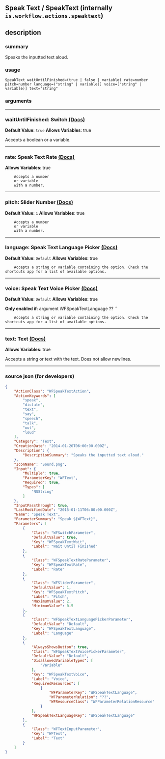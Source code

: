 
## Speak Text / SpeakText (internally `is.workflow.actions.speaktext`)


## description

### summary

Speaks the inputted text aloud.


### usage
```
SpeakText waitUntilFinished=(true | false | variable) rate=number pitch=number language=("string" | variable)] voice=("string" | variable)] text="string"
```

### arguments

---

### waitUntilFinished: Switch [(Docs)](https://pfgithub.github.io/shortcutslang/gettingstarted#switch-or-expanding-or-boolean-fields)
**Default Value**: ```
		true
		```
**Allows Variables**: true



Accepts a boolean
or a variable.

---

### rate: Speak Text Rate [(Docs)](https://pfgithub.github.io/shortcutslang/gettingstarted#slider-number-fields)
**Allows Variables**: true



		Accepts a number 
		or variable
		with a number.

---

### pitch: Slider Number [(Docs)](https://pfgithub.github.io/shortcutslang/gettingstarted#slider-number-fields)
**Default Value**: `1`
**Allows Variables**: true



		Accepts a number 
		or variable
		with a number.

---

### language: Speak Text Language Picker [(Docs)](https://pfgithub.github.io/shortcutslang/gettingstarted#other-fields)
**Default Value**: ```
		Default
		```
**Allows Variables**: true



		Accepts a string or variable containing the option. Check the shortcuts app for a list of available options. 

---

### voice: Speak Text Voice Picker [(Docs)](https://pfgithub.github.io/shortcutslang/gettingstarted#other-fields)
**Default Value**: ```
		Default
		```
**Allows Variables**: true

**Only enabled if**: argument WFSpeakTextLanguage ?? ``

		Accepts a string or variable containing the option. Check the shortcuts app for a list of available options. 

---

### text: Text [(Docs)](https://pfgithub.github.io/shortcutslang/gettingstarted#text-field)
**Allows Variables**: true



Accepts a string 
or text
with the text. Does not allow newlines.

---

### source json (for developers)

```json
{
	"ActionClass": "WFSpeakTextAction",
	"ActionKeywords": [
		"speak",
		"dictate",
		"text",
		"say",
		"speech",
		"talk",
		"out",
		"loud"
	],
	"Category": "Text",
	"CreationDate": "2014-01-20T06:00:00.000Z",
	"Description": {
		"DescriptionSummary": "Speaks the inputted text aloud."
	},
	"IconName": "Sound.png",
	"Input": {
		"Multiple": true,
		"ParameterKey": "WFText",
		"Required": true,
		"Types": [
			"NSString"
		]
	},
	"InputPassthrough": true,
	"LastModifiedDate": "2015-01-11T06:00:00.000Z",
	"Name": "Speak Text",
	"ParameterSummary": "Speak ${WFText}",
	"Parameters": [
		{
			"Class": "WFSwitchParameter",
			"DefaultValue": true,
			"Key": "WFSpeakTextWait",
			"Label": "Wait Until Finished"
		},
		{
			"Class": "WFSpeakTextRateParameter",
			"Key": "WFSpeakTextRate",
			"Label": "Rate"
		},
		{
			"Class": "WFSliderParameter",
			"DefaultValue": 1,
			"Key": "WFSpeakTextPitch",
			"Label": "Pitch",
			"MaximumValue": 2,
			"MinimumValue": 0.5
		},
		{
			"Class": "WFSpeakTextLanguagePickerParameter",
			"DefaultValue": "Default",
			"Key": "WFSpeakTextLanguage",
			"Label": "Language"
		},
		{
			"AlwaysShowsButton": true,
			"Class": "WFSpeakTextVoicePickerParameter",
			"DefaultValue": "Default",
			"DisallowedVariableTypes": [
				"Variable"
			],
			"Key": "WFSpeakTextVoice",
			"Label": "Voice",
			"RequiredResources": [
				{
					"WFParameterKey": "WFSpeakTextLanguage",
					"WFParameterRelation": "??",
					"WFResourceClass": "WFParameterRelationResource"
				}
			],
			"WFSpeakTextLanguageKey": "WFSpeakTextLanguage"
		},
		{
			"Class": "WFTextInputParameter",
			"Key": "WFText",
			"Label": "Text"
		}
	]
}
```
